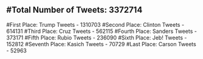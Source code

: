 #Total Number of Tweets: 3372714 
---
#First Place: Trump Tweets - 1310703
#Second Place: Clinton Tweets - 614131
#Third Place: Cruz Tweets - 562115
#Fourth Place: Sanders Tweets - 373171
#Fifth Place: Rubio Tweets - 236090
#Sixth Place: Jeb! Tweets - 152812
#Seventh Place: Kasich Tweets - 70729
#Last Place: Carson Tweets - 52963

